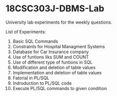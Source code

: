 # 18CSC303J-DBMS-Lab
University lab experiments for the weekly questions.

List of Experiments:
1. Basic SQL Commands
2. Constraints for Hospital Managment Systems
3. Database for Car Insurance company
4. Use of funtions liks SUM and COUNT
5. Use of different type of funtions in SQL
6. Modification and deletion of table values
7. Implementation and deletion of table values
8. Fatorial in PL/SQL
9. Indroduction to PL/SQL code
10. Execute PL/SQL commands to given condition
 
